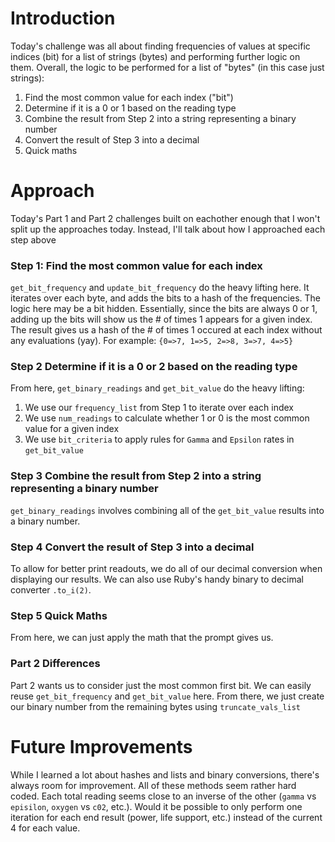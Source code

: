 # Introduction
Today's challenge was all about finding frequencies of values at specific indices (bit) for a list of strings (bytes) and performing further logic on them. Overall, the logic to be performed for a list of "bytes" (in this case just strings):
1. Find the most common value for each index ("bit")
2. Determine if it is a 0 or 1 based on the reading type
3. Combine the result from Step 2 into a string representing a binary number
4. Convert the result of Step 3 into a decimal
5. Quick maths

# Approach
Today's Part 1 and Part 2 challenges built on eachother enough that I won't split up the approaches today. Instead, I'll talk about how I approached each step above

### Step 1: Find the most common value for each index
`get_bit_frequency` and `update_bit_frequency` do the heavy lifting here. It iterates over each byte, and adds the bits to a hash of the frequencies. The logic here may be a bit hidden. Essentially, since the bits are always 0 or 1, adding up the bits will show us the # of times 1 appears for a given index. The result gives us a hash of the # of times 1 occured at each index without any evaluations (yay). For example:
`{0=>7, 1=>5, 2=>8, 3=>7, 4=>5}`

### Step 2 Determine if it is a 0 or 2 based on the reading type
From here, `get_binary_readings` and `get_bit_value` do the heavy lifting: 
1. We use our `frequency_list` from Step 1 to iterate over each index
2. We use `num_readings` to calculate whether 1 or 0 is the most common value for a given index
3. We use `bit_criteria` to apply rules for `Gamma` and `Epsilon` rates in `get_bit_value`

### Step 3 Combine the result from Step 2 into a string representing a binary number
`get_binary_readings` involves combining all of the `get_bit_value` results into a binary number.

### Step 4 Convert the result of Step 3 into a decimal
To allow for better print readouts, we do all of our decimal conversion when displaying our results. We can also use Ruby's handy binary to decimal converter `.to_i(2)`.

### Step 5 Quick Maths
From here, we can just apply the math that the prompt gives us.

### Part 2 Differences
Part 2 wants us to consider just the most common first bit. We can easily reuse `get_bit_frequency` and `get_bit_value` here. From there, we just create our binary number from the remaining bytes using `truncate_vals_list`

# Future Improvements
While I learned a lot about hashes and lists and binary conversions, there's always room for improvement. All of these methods seem rather hard coded. Each total reading seems close to an inverse of the other (`gamma` vs `episilon`, `oxygen` vs `c02`, etc.). Would it be possible to only perform one iteration for each end result (power, life support, etc.) instead of the current 4 for each value.
